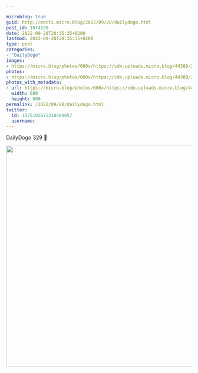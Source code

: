 ```yaml
---

microblog: true
guid: http://matti.micro.blog/2022/09/28/dailydogo.html
post_id: 1674195
date: 2022-09-28T20:35:35+0200
lastmod: 2022-09-28T20:35:35+0200
type: post
categories:
- "DailyDogo"
images:
- https://micro.blog/photos/600x/https://cdn.uploads.micro.blog/44388/2022/53333643f3.jpg
photos:
- https://micro.blog/photos/600x/https://cdn.uploads.micro.blog/44388/2022/53333643f3.jpg
photos_with_metadata:
- url: https://micro.blog/photos/600x/https://cdn.uploads.micro.blog/44388/2022/53333643f3.jpg
  width: 600
  height: 600
permalink: /2022/09/28/dailydogo.html
twitter:
  id: 1575192672318509057
  username:
---
```

DailyDogo 329 🐶

<img src="/media/uploads/2022/53333643f3.jpg" width="600" height="600" alt="" />

